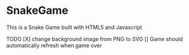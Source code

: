 # SnakeGame
This is a Snake Game built with HTML5 and Javascript

TODO
[X] change background image from PNG to SVG
[] Game should automatically refresh when game over
